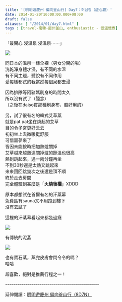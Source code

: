 ```yaml
---
title: '[明明遊慶州 偏向釜山行] Day7：허심청（虛心廳）'
date: 2014-01-20T10:00:00.000+08:00
draft: false
aliases: [ "/2014/01/day7.html" ]
tags : [travel-南韓-慶州釜山, enthusiastic - 低溫慢煮]
---
```


「最開心 浸溫泉 浸溫泉⋯⋯」  

![](/images/busanjj7a1.jpg)

同日本的溫泉一樣全裸（男女分開的啦）  
洗乾淨身體才浸，有不同的水溫  
有不同主題，聽說有不同作用  
愛每樣都試的我當然每個泉都去浸  
  
因為排隊等阿豬媽刷身的時間太久  
所以沒有試了（殘念）  
（之後在daiso買那種刷身布，超好用的）  
  
另，試了很有名的韓式艾草蒸  
就是pat pat坐在燒起的艾草  
目的令子宮更好云云  
初初坐上去微暖挺舒服  
可惜噩夢來了  
皆因未能按時把加熱爐關掉  
艾草越來越熱連關掉爐的餘溫也很高  
熱到跳起來，過一兩分鐘再坐  
不到30秒還是太熱又跳起來  
來來回回跳幾次之後還是頂不順  
終於走去房間  
完全體驗到甚麼是「**火燒後欄**」XDDD  
  
原本都想試在首爾有名的汗蒸幕  
免費區有sauna又不用跑到樓下  
沒有去試了  
  
這裡的汗蒸幕看起來都幾過癮  

![](/images/busanjj7a2.jpg)

有傳統的泥蒸  

![](/images/busanjj7a.jpg)

也有寶石蒸，蒸完皮膚會閃令令的嗎？  
哈哈  
  
  
超喜歡，絕對是推薦行程之一！  
  
\-----------------------------------------------  
  
延伸閱讀：[明明遊慶州 偏向釜山行（8D7N）](https://hidie.net/busanjj8d7n/)
